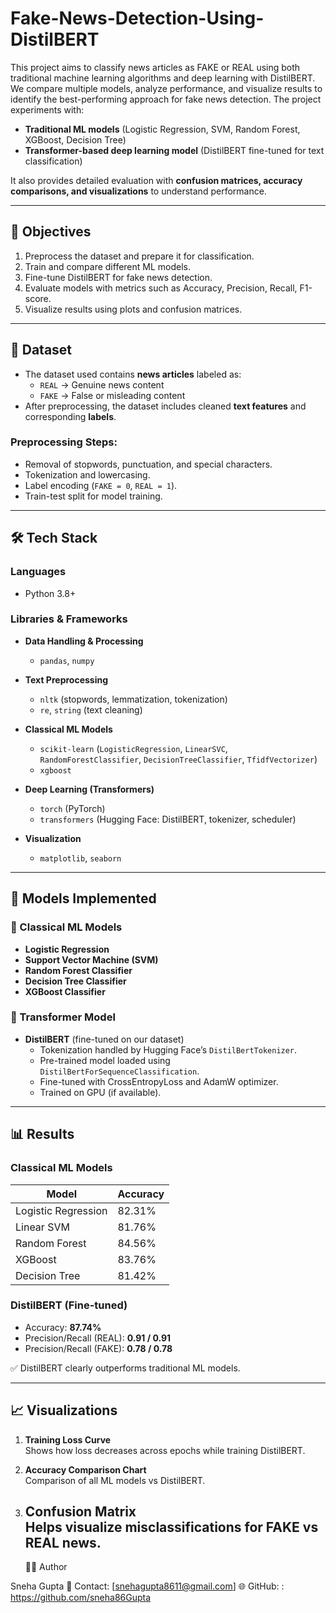 # Fake-News-Detection-Using-DistilBERT
This project aims to classify news articles as FAKE or REAL using both traditional machine learning algorithms and deep learning with DistilBERT. We compare multiple models, analyze performance, and visualize results to identify the best-performing approach for fake news detection.
The project experiments with:  
- **Traditional ML models** (Logistic Regression, SVM, Random Forest, XGBoost, Decision Tree)  
- **Transformer-based deep learning model** (DistilBERT fine-tuned for text classification)  

It also provides detailed evaluation with **confusion matrices, accuracy comparisons, and visualizations** to understand performance.  

---

## 🎯 Objectives  
1. Preprocess the dataset and prepare it for classification.  
2. Train and compare different ML models.  
3. Fine-tune DistilBERT for fake news detection.  
4. Evaluate models with metrics such as Accuracy, Precision, Recall, F1-score.  
5. Visualize results using plots and confusion matrices.  

---
## 📂 Dataset  
- The dataset used contains **news articles** labeled as:  
  - `REAL` → Genuine news content  
  - `FAKE` → False or misleading content  
- After preprocessing, the dataset includes cleaned **text features** and corresponding **labels**.  

### Preprocessing Steps:  
- Removal of stopwords, punctuation, and special characters.  
- Tokenization and lowercasing.  
- Label encoding (`FAKE = 0`, `REAL = 1`).  
- Train-test split for model training.  

---
## 🛠️ Tech Stack  

### **Languages**  
- Python 3.8+  

### **Libraries & Frameworks**  
- **Data Handling & Processing**  
  - `pandas`, `numpy`  

- **Text Preprocessing**  
  - `nltk` (stopwords, lemmatization, tokenization)  
  - `re`, `string` (text cleaning)  

- **Classical ML Models**  
  - `scikit-learn` (`LogisticRegression`, `LinearSVC`, `RandomForestClassifier`, `DecisionTreeClassifier`, `TfidfVectorizer`)  
  - `xgboost`  

- **Deep Learning (Transformers)**  
  - `torch` (PyTorch)  
  - `transformers` (Hugging Face: DistilBERT, tokenizer, scheduler)  

- **Visualization**  
  - `matplotlib`, `seaborn`  

---
## 🧠 Models Implemented  

### 🔹 Classical ML Models  
- **Logistic Regression**  
- **Support Vector Machine (SVM)**  
- **Random Forest Classifier**  
- **Decision Tree Classifier**  
- **XGBoost Classifier**  

### 🔹 Transformer Model  
- **DistilBERT** (fine-tuned on our dataset)  
  - Tokenization handled by Hugging Face’s `DistilBertTokenizer`.  
  - Pre-trained model loaded using `DistilBertForSequenceClassification`.  
  - Fine-tuned with CrossEntropyLoss and AdamW optimizer.  
  - Trained on GPU (if available).  

---

## 📊 Results  

### **Classical ML Models**  
| Model               | Accuracy |
|----------------------|----------|
| Logistic Regression  | 82.31%   |
| Linear SVM           | 81.76%   |
| Random Forest        | 84.56%   |
| XGBoost              | 83.76%   |
| Decision Tree        | 81.42%   |

### **DistilBERT (Fine-tuned)**  
- Accuracy: **87.74%**  
- Precision/Recall (REAL): **0.91 / 0.91**  
- Precision/Recall (FAKE): **0.78 / 0.78**  

✅ DistilBERT clearly outperforms traditional ML models.  

---

## 📈 Visualizations  

1. **Training Loss Curve**  
   Shows how loss decreases across epochs while training DistilBERT.  

2. **Accuracy Comparison Chart**  
   Comparison of all ML models vs DistilBERT.  

3. **Confusion Matrix**  
   Helps visualize misclassifications for FAKE vs REAL news.
   ---
   👩‍💻 Author

Sneha Gupta
📧 Contact: [snehagupta8611@gmail.com]
🌐 GitHub: : https://github.com/sneha86Gupta
